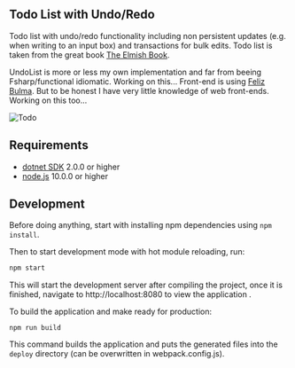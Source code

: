 ## Todo List with Undo/Redo

Todo list with undo/redo functionality including non persistent updates (e.g. when writing to an input box) and transactions for bulk edits.
Todo list is taken from the great book [The Elmish Book](https://zaid-ajaj.github.io/the-elmish-book/#/).

UndoList is more or less my own implementation and far from beeing Fsharp/functional idiomatic. Working on this...
Front-end is using [Feliz Bulma](https://github.com/Dzoukr/Feliz.Bulma). But to be honest I have very little knowledge of web front-ends. Working on this too...

![Todo](https://user-images.githubusercontent.com/4339172/101386936-19a33480-38be-11eb-8aed-f16dd7d3923b.gif)

## Requirements

* [dotnet SDK](https://www.microsoft.com/net/download/core) 2.0.0 or higher
* [node.js](https://nodejs.org) 10.0.0 or higher

## Development

Before doing anything, start with installing npm dependencies using `npm install`.

Then to start development mode with hot module reloading, run:
```bash
npm start
```
This will start the development server after compiling the project, once it is finished, navigate to http://localhost:8080 to view the application .

To build the application and make ready for production:
```
npm run build
```
This command builds the application and puts the generated files into the `deploy` directory (can be overwritten in webpack.config.js).


